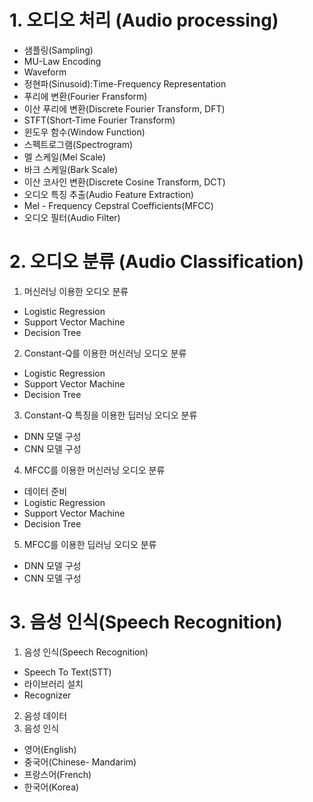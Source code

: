 # 1. 오디오 처리 (Audio processing)
- 샘플링(Sampling)
- MU-Law Encoding
- Waveform
- 정현파(Sinusoid):Time-Frequency Representation
- 푸리에 변환(Fourier Fransform)
- 이산 푸리에 변환(Discrete Fourier Transform, DFT)
- STFT(Short-Time Fourier Transform)
- 윈도우 함수(Window Function)
- 스펙트로그램(Spectrogram)
- 멜 스케일(Mel Scale)
- 바크 스케일(Bark Scale)
- 이산 코사인 변환(Discrete Cosine Transform, DCT)
- 오디오 특징 추출(Audio Feature Extraction)
- Mel - Frequency Cepstral Coefficients(MFCC)
- 오디오 필터(Audio Filter)


# 2. 오디오 분류 (Audio Classification)
1. 머신러닝 이용한 오디오 분류
- Logistic Regression
- Support Vector Machine
- Decision Tree
2. Constant-Q를 이용한 머신러닝 오디오 분류
- Logistic Regression
- Support Vector Machine
- Decision Tree
3. Constant-Q 특징을 이용한 딥러닝 오디오 분류
- DNN 모델 구성
- CNN 모델 구성
4. MFCC를 이용한 머신러닝 오디오 분류
- 데이터 준비
- Logistic Regression
- Support Vector Machine
- Decision Tree
5. MFCC를 이용한 딥러닝 오디오 분류
- DNN 모델 구성
- CNN 모델 구성

# 3. 음성 인식(Speech Recognition)
1. 음성 인식(Speech Recognition)
- Speech To Text(STT)
- 라이브러리 설치
- Recognizer
2. 음성 데이터
3. 음성 인식
- 영어(English)
- 중국어(Chinese- Mandarim)
- 프랑스어(French)
- 한국어(Korea)
